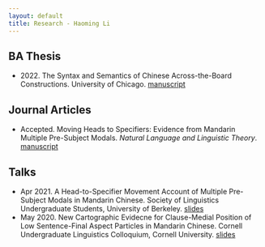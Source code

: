 ```yaml
---
layout: default
title: Research - Haoming Li
---
```

## BA Thesis
- 2022\. The Syntax and Semantics of Chinese Across-the-Board Constructions. University of Chicago. [manuscript]("/files/ba_thesis.pdf")

## Journal Articles
- Accepted. Moving Heads to Specifiers: Evidence from Mandarin Multiple Pre-Subject Modals. *Natural Language and Linguistic Theory*. [manuscript]("/files/NLLT21.pdf")

## Talks
- Apr 2021. A Head-to-Specifier Movement Account of Multiple Pre-Subject Modals in Mandarin Chinese. Society of Linguistics Undergraduate Students, University of Berkeley. [slides]("/files/slides_for_calslugs.pdf")
- May 2020. New Cartographic Evidecne for Clause-Medial Position of Low Sentence-Final Aspect Particles in Mandarin Chinese. Cornell Undergraduate Linguistics Colloquium, Cornell University.  [slides]("/files/slides_for_culc14.pdf")

